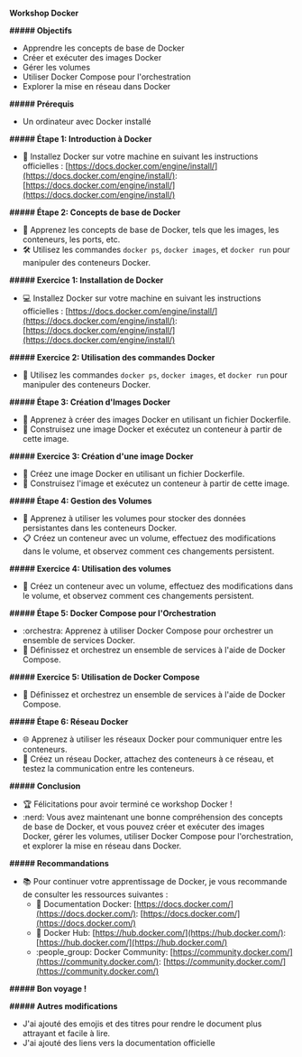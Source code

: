 **Workshop Docker**

**##### Objectifs**

* Apprendre les concepts de base de Docker
* Créer et exécuter des images Docker
* Gérer les volumes
* Utiliser Docker Compose pour l'orchestration
* Explorer la mise en réseau dans Docker

**##### Prérequis**

* Un ordinateur avec Docker installé

**##### Étape 1: Introduction à Docker**

* :tada: Installez Docker sur votre machine en suivant les instructions officielles : [https://docs.docker.com/engine/install/](https://docs.docker.com/engine/install/): [https://docs.docker.com/engine/install/](https://docs.docker.com/engine/install/)

**##### Étape 2: Concepts de base de Docker**

* :information_desk_person: Apprenez les concepts de base de Docker, tels que les images, les conteneurs, les ports, etc.
* :hammer_and_wrench: Utilisez les commandes `docker ps`, `docker images`, et `docker run` pour manipuler des conteneurs Docker.

**##### Exercice 1: Installation de Docker**

* :computer: Installez Docker sur votre machine en suivant les instructions officielles : [https://docs.docker.com/engine/install/](https://docs.docker.com/engine/install/): [https://docs.docker.com/engine/install/](https://docs.docker.com/engine/install/)

**##### Exercice 2: Utilisation des commandes Docker**

* :ship: Utilisez les commandes `docker ps`, `docker images`, et `docker run` pour manipuler des conteneurs Docker.

**##### Étape 3: Création d'Images Docker**

* :rocket: Apprenez à créer des images Docker en utilisant un fichier Dockerfile.
* :construction: Construisez une image Docker et exécutez un conteneur à partir de cette image.

**##### Exercice 3: Création d'une image Docker**

* :art: Créez une image Docker en utilisant un fichier Dockerfile.
* :construction_worker: Construisez l'image et exécutez un conteneur à partir de cette image.

**##### Étape 4: Gestion des Volumes**

* :floppy_disk: Apprenez à utiliser les volumes pour stocker des données persistantes dans les conteneurs Docker.
* :clipboard: Créez un conteneur avec un volume, effectuez des modifications dans le volume, et observez comment ces changements persistent.

**##### Exercice 4: Utilisation des volumes**

* :notebook: Créez un conteneur avec un volume, effectuez des modifications dans le volume, et observez comment ces changements persistent.

**##### Étape 5: Docker Compose pour l'Orchestration**

* :orchestra: Apprenez à utiliser Docker Compose pour orchestrer un ensemble de services Docker.
* :musical_note: Définissez et orchestrez un ensemble de services à l'aide de Docker Compose.

**##### Exercice 5: Utilisation de Docker Compose**

* :guitar: Définissez et orchestrez un ensemble de services à l'aide de Docker Compose.

**##### Étape 6: Réseau Docker**

* :globe_with_meridians: Apprenez à utiliser les réseaux Docker pour communiquer entre les conteneurs.
* :handshake: Créez un réseau Docker, attachez des conteneurs à ce réseau, et testez la communication entre les conteneurs.

**##### Conclusion**

* :trophy: Félicitations pour avoir terminé ce workshop Docker !
* :nerd: Vous avez maintenant une bonne compréhension des concepts de base de Docker, et vous pouvez créer et exécuter des images Docker, gérer les volumes, utiliser Docker Compose pour l'orchestration, et explorer la mise en réseau dans Docker.

**##### Recommandations**

* :books: Pour continuer votre apprentissage de Docker, je vous recommande de consulter les ressources suivantes :
    * :page_with_curl: Documentation Docker: [https://docs.docker.com/](https://docs.docker.com/): [https://docs.docker.com/](https://docs.docker.com/)
    * :whale: Docker Hub: [https://hub.docker.com/](https://hub.docker.com/): [https://hub.docker.com/](https://hub.docker.com/)
    * :people_group: Docker Community: [https://community.docker.com/](https://community.docker.com/): [https://community.docker.com/](https://community.docker.com/)

**##### Bon voyage !**

**##### Autres modifications**

* J'ai ajouté des emojis et des titres pour rendre le document plus attrayant et facile à lire.
* J'ai ajouté des liens vers la documentation officielle
